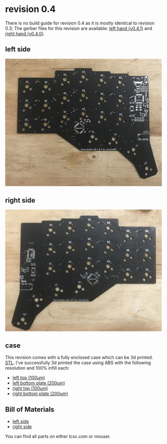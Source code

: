 # revision 0.4

There is no build guide for revision 0.4 as it is mostly identical to revision 0.3;
The gerber files for this revision are available: [left hand (v0.4.1)](./left-0.4.1.zip) and [right hand (v0.4.0)](./right-0.4.0.zip).

## left side

![left-top](./ganymede-v0.4-left-side.jpg)

## right side 

![right-top](./ganymede-v0.4-right-side.jpg)

## case

This revision comes with a fully enclosed case which can be 3d printed. [STL](./case-v0.4.zip).
I've successfully 3d printed the case using ABS with the following resolution and 100% infill each:

- [left top (100μm)](./case-v0.4/2-1x-left_upper-original.stl)
- [left bottom plate (200μm)](./case-v0.4/1-1x-left_plate-original.stl)
- [right top (100μm)](./case-v0.4/4-1x-right_upper-original.stl)
- [right bottom plate (200μm)](./case-v0.4/3-1x-right_plate-original.stl)

## Bill of Materials

- [left side](./ganymede-v0.4-left-side.bom.csv)
- [right side](./ganymede-v0.4-right-side.bom.csv)

You can find all parts on either lcsc.com or mouser.

